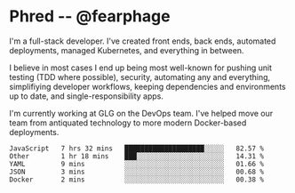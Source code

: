 # Phred -- @fearphage

I'm a full-stack developer. I've created front ends, back ends, automated deployments, managed
Kubernetes, and everything in between.

I believe in most cases I end up being most well-known for pushing unit testing (TDD where possible),
security, automating any and everything, simplifiying developer workflows, keeping dependencies and
environments up to date, and single-responsibility apps.

I'm currently working at GLG on the DevOps team. I've helped move our team from antiquated
technology to more modern Docker-based deployments.

<!--START_SECTION:waka-->
```text
JavaScript   7 hrs 32 mins   ████████████████████░░░░░   82.57 % 
Other        1 hr 18 mins    ███░░░░░░░░░░░░░░░░░░░░░░   14.31 % 
YAML         9 mins          ░░░░░░░░░░░░░░░░░░░░░░░░░   01.66 % 
JSON         3 mins          ░░░░░░░░░░░░░░░░░░░░░░░░░   00.68 % 
Docker       2 mins          ░░░░░░░░░░░░░░░░░░░░░░░░░   00.38 %
```
<!--END_SECTION:waka-->
